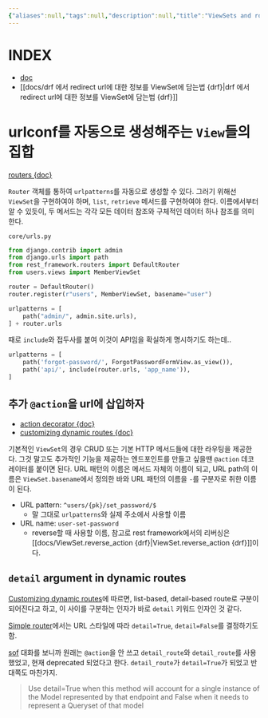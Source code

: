 ```yaml
---
{"aliases":null,"tags":null,"description":null,"title":"ViewSets and routers {drf}","created":"2023-07-30T22:49:59","updated":"2023-08-04T00:35:30","dg-publish":true,"permalink":"/docs/ViewSets and routers {drf}/","dgPassFrontmatter":true}
---
```



# INDEX

- [doc](https://www.django-rest-framework.org/api-guide/viewsets/#viewsets)
- [[docs/drf 에서 redirect url에 대한 정보를 ViewSet에 담는법 {drf}\|drf 에서 redirect url에 대한 정보를 ViewSet에 담는법 {drf}]]

# urlconf를 자동으로 생성해주는 `View`들의 집합

[routers {doc}](https://www.django-rest-framework.org/api-guide/routers/#routers)

`Router` 객체를 통하여 `urlpatterns`를 자동으로 생성할 수 있다. 그러기 위해선 `ViewSet`을 구현하여야 하며, `list`, `retrieve` 메서드를 구현하여야 한다. 이름에서부터 알 수 있듯이, 두 메서드는 각각 모든 데이터 참조와 구체적인 데이터 하나 참조를 의미한다.

`core/urls.py`

```python
from django.contrib import admin
from django.urls import path
from rest_framework.routers import DefaultRouter
from users.views import MemberViewSet

router = DefaultRouter()
router.register(r"users", MemberViewSet, basename="user")

urlpatterns = [
    path("admin/", admin.site.urls),
] + router.urls
```

때로 `include`와 접두사를 붙여 이것이 API임을 확실하게 명시하기도 하는데..

```python
urlpatterns = [
    path('forgot-password/', ForgotPasswordFormView.as_view()),
    path('api/', include(router.urls, 'app_name')),
]
```

## 추가 `@action`을 url에 삽입하자

- [action decorator {doc}](https://www.django-rest-framework.org/api-guide/routers/#routing-for-extra-actions)
- [customizing dynamic routes {doc}](https://www.django-rest-framework.org/api-guide/routers/#customizing-dynamic-routes)

기본적인 `ViewSet`의 경우 CRUD 또는 기본 HTTP 메서드들에 대한 라우팅을 제공한다. 그것 말고도 추가적인 기능을 제공하는 엔드포인트를 만들고 싶을땐 `@action` 데코레이터를 붙이면 된다. URL 패턴의 이름은 메서드 자체의 이름이 되고, URL path의 이름은 `ViewSet.basename`에서 정의한 바와 URL 패턴의 이름을 `-`를 구분자로 취한 이름이 된다.

- URL pattern: `^users/{pk}/set_password/$`
	- 말 그대로 `urlpatterns`와 실제 주소에서 사용할 이름
- URL name: `user-set-password`
	- reverse할 때 사용할 이름, 참고로 rest framework에서의 리버싱은 [[docs/ViewSet.reverse_action {drf}\|ViewSet.reverse_action {drf}]]이다.

## `detail` argument in dynamic routes

[Customizing dynamic routes](https://www.django-rest-framework.org/api-guide/routers/#customizing-dynamic-routes)에 따르면, list-based, detail-based route로 구분이 되어진다고 하고, 이 사이를 구분하는 인자가 바로 `detail` 키워드 인자인 것 같다.

[Simple router](https://www.django-rest-framework.org/api-guide/routers/#simplerouter)에서는 URL 스타일에 따라 `detail=True`, `detail=False`를 결정하기도 함.

[sof](https://stackoverflow.com/a/54430929/21369350) 대화를 보니까 원래는 `@action`을 안 쓰고 `detail_route`와 `detail_route`를 사용했었고, 현재 deprecated 되었다고 한다. `detail_route`가 `detail=True`가 되었고 반대쪽도 마찬가지.

> Use detail=True when this method will account for a single instance of the Model represented by that endpoint and False when it needs to represent a Queryset of that model
